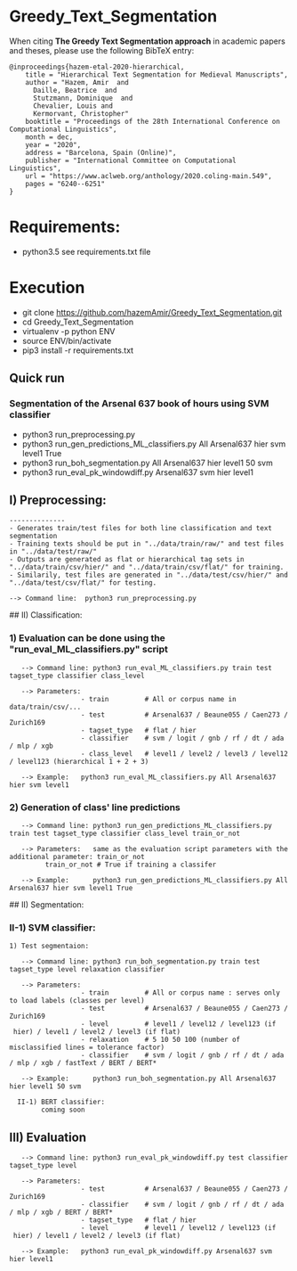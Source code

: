 # Greedy_Text_Segmentation

When citing **The Greedy Text Segmentation approach** in academic papers and theses, please use the following BibTeX entry:
```
@inproceedings{hazem-etal-2020-hierarchical,
    title = "Hierarchical Text Segmentation for Medieval Manuscripts",
    author = "Hazem, Amir  and
      Daille, Beatrice  and
      Stutzmann, Dominique  and
      Chevalier, Louis and
      Kermorvant, Christopher"
    booktitle = "Proceedings of the 28th International Conference on Computational Linguistics",
    month = dec,
    year = "2020",
    address = "Barcelona, Spain (Online)",
    publisher = "International Committee on Computational Linguistics",
    url = "https://www.aclweb.org/anthology/2020.coling-main.549",
    pages = "6240--6251"
}
```


# Requirements:
- python3.5
  see requirements.txt file

# Execution
- git clone https://github.com/hazemAmir/Greedy_Text_Segmentation.git
- cd Greedy_Text_Segmentation
- virtualenv -p python ENV
- source ENV/bin/activate 
- pip3 install -r requirements.txt

## Quick run

### Segmentation of the Arsenal 637 book of hours using SVM classifier

- python3 run_preprocessing.py
- python3 run_gen_predictions_ML_classifiers.py All Arsenal637 hier svm level1 True
- python3 run_boh_segmentation.py All Arsenal637 hier level1 50 svm
- python3 run_eval_pk_windowdiff.py Arsenal637 svm hier level1


## I) Preprocessing:
    --------------
    - Generates train/test files for both line classification and text segmentation
    - Training texts should be put in "../data/train/raw/" and test files in "../data/test/raw/"
    - Outputs are generated as flat or hierarchical tag sets in "../data/train/csv/hier/" and "../data/train/csv/flat/" for training.
    - Similarily, test files are generated in "../data/test/csv/hier/" and "../data/test/csv/flat/" for testing.
	
    --> Command line:  python3 run_preprocessing.py

## II) Classification:

    		
###    1) Evaluation can be done using the "run_eval_ML_classifiers.py" script  	
        
       --> Command line: python3 run_eval_ML_classifiers.py train test tagset_type classifier class_level
    
       --> Parameters: 
                      - train         # All or corpus name in  data/train/csv/...
                      - test          # Arsenal637 / Beaune055 / Caen273 / Zurich169
                      - tagset_type   # flat / hier
                      - classifier    # svm / logit / gnb / rf / dt / ada / mlp / xgb
                      - class_level   # level1 / level2 / level3 / level12 / level123 (hierarchical 1 + 2 + 3)			 	
				
       --> Example:   python3 run_eval_ML_classifiers.py All Arsenal637 hier svm level1

### 2) Generation of class' line predictions 	
	
       --> Command line: python3 run_gen_predictions_ML_classifiers.py train test tagset_type classifier class_level train_or_not

       --> Parameters:   same as the evaluation script parameters with the additional parameter: train_or_not 
			 train_or_not # True if training a classifer  
                  	
       --> Example:      python3 run_gen_predictions_ML_classifiers.py All Arsenal637 hier svm level1 True 
	

## II) Segmentation:

###    II-1) SVM classifier:

    1) Test segmentaion:
	
       --> Command line: python3 run_boh_segmentation.py train test tagset_type level relaxation classifier

       --> Parameters: 
                      - train         # All or corpus name : serves only to load labels (classes per level)
                      - test          # Arsenal637 / Beaune055 / Caen273 / Zurich169
                      - level         # level1 / level12 / level123 (if  hier) / level1 / level2 / level3 (if flat)
                      - relaxation    # 5 10 50 100 (number of misclassified lines = tolerance factor)
                      - classifier    # svm / logit / gnb / rf / dt / ada / mlp / xgb / fastText / BERT / BERT* 
 			  	
       --> Example:      python3 run_boh_segmentation.py All Arsenal637 hier level1 50 svm
       
      II-1) BERT classifier:
            coming soon
##    III) Evaluation

       --> Command line: python3 run_eval_pk_windowdiff.py test classifier tagset_type level

       --> Parameters: 
                      - test          # Arsenal637 / Beaune055 / Caen273 / Zurich169
                      - classifier    # svm / logit / gnb / rf / dt / ada / mlp / xgb / BERT / BERT*       		  	 
                      - tagset_type   # flat / hier
                      - level         # level1 / level12 / level123 (if  hier) / level1 / level2 / level3 (if flat)

       --> Example:   python3 run_eval_pk_windowdiff.py Arsenal637 svm hier level1
       
